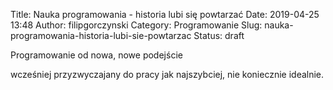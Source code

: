 Title: Nauka programowania - historia lubi się powtarzać
Date: 2019-04-25 13:48
Author: filipgorczynski
Category: Programowanie
Slug: nauka-programowania-historia-lubi-sie-powtarzac
Status: draft

Programowanie od nowa, nowe podejście

wcześniej przyzwyczajany do pracy jak najszybciej, nie koniecznie idealnie.
